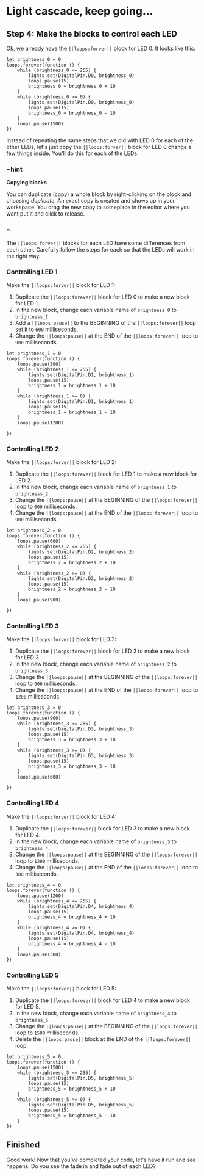 # Light cascade, keep going...

## Step 4: Make the blocks to control each LED

Ok, we already have the ``||loops:forver||`` block for LED 0. It looks like this:

```blocks
let brightness_0 = 0
loops.forever(function () {
    while (brightness_0 <= 255) {
        lights.set(DigitalPin.D0, brightness_0)
        loops.pause(15)
        brightness_0 = brightness_0 + 10 
    }
    while (brightness_0 >= 0) {
        lights.set(DigitalPin.D0, brightness_0)
        loops.pause(15)
        brightness_0 = brightness_0 - 10
    }
    loops.pause(1500)
})
```
Instead of repeating the same steps that we did with LED 0 for each of the other LEDs, let's just copy the ``||loops:forver||`` block for LED 0 change a few things inside. You'll do this for each of the LEDs.

### ~hint
**Copying blocks**

You can duplicate (copy) a whole block by right-clicking on the block and choosing _duplicate_. An exact copy is created and shows up in your workspace. You drag the new copy to someplace in the editor where you want put it and click to release.
### ~

The ``||loops:forver||`` blocks for each LED have some differences from each other. Carefully follow the steps for each so that the LEDs will work in the right way.

### Controlling LED 1

Make the ``||loops:forver||`` block for LED 1:

1. Duplicate the ``||loops:forever||`` block for LED 0 to make a new block for LED 1.
2. In the new block, change each variable name of ``brightness_0`` to ``brightness_1``.
3. Add a ``||loops:pause||`` to the BEGINNING of the ``||loops:forever||`` loop set it to `600` milliseconds.
4. Change the ``||loops:pause||`` at the END of the ``||loops:forever||`` loop to `900` milliseconds.

```blocks
let brightness_1 = 0
loops.forever(function () {
    loops.pause(300)
    while (brightness_1 <= 255) {
        lights.set(DigitalPin.D1, brightness_1)
        loops.pause(15)
        brightness_1 = brightness_1 + 10 
    }
    while (brightness_1 >= 0) {
        lights.set(DigitalPin.D1, brightness_1)
        loops.pause(15)
        brightness_1 = brightness_1 - 10
    }
    loops.pause(1200)

})
```

### Controlling LED 2

Make the ``||loops:forver||`` block for LED 2:

1. Duplicate the ``||loops:forever||`` block for LED 1 to make a new block for LED 2.
2. In the new block, change each variable name of ``brightness_1`` to ``brightness_2``.
3. Change the ``||loops:pause||`` at the BEGINNING of the ``||loops:forever||`` loop to `600` milliseconds.
4. Change the ``||loops:pause||`` at the END of the ``||loops:forever||`` loop to `900` milliseconds.

```blocks
let brightness_2 = 0
loops.forever(function () {
    loops.pause(600)
    while (brightness_2 <= 255) {
        lights.set(DigitalPin.D2, brightness_2)
        loops.pause(15)
        brightness_2 = brightness_2 + 10 
    }
    while (brightness_2 >= 0) {
        lights.set(DigitalPin.D2, brightness_2)
        loops.pause(15)
        brightness_2 = brightness_2 - 10
    }
    loops.pause(900)

})
```

### Controlling LED 3

Make the ``||loops:forver||`` block for LED 3:

1. Duplicate the ``||loops:forever||`` block for LED 2 to make a new block for LED 3.
2. In the new block, change each variable name of ``brightness_2`` to ``brightness_3``.
3. Change the ``||loops:pause||`` at the BEGINNING of the ``||loops:forever||`` loop to `900` milliseconds.
4. Change the ``||loops:pause||`` at the END of the ``||loops:forever||`` loop to `1200` milliseconds.

```blocks
let brightness_3 = 0
loops.forever(function () {
    loops.pause(900)
    while (brightness_3 <= 255) {
        lights.set(DigitalPin.D3, brightness_3)
        loops.pause(15)
        brightness_3 = brightness_3 + 10 
    }
    while (brightness_3 >= 0) {
        lights.set(DigitalPin.D3, brightness_3)
        loops.pause(15)
        brightness_3 = brightness_3 - 10
    }
    loops.pause(600)

})
```

### Controlling LED 4

Make the ``||loops:forver||`` block for LED 4:

1. Duplicate the ``||loops:forever||`` block for LED 3 to make a new block for LED 4.
2. In the new block, change each variable name of ``brightness_3`` to ``brightness_4``.
3. Change the ``||loops:pause||`` at the BEGINNING of the ``||loops:forever||`` loop to `1200` milliseconds.
4. Change the ``||loops:pause||`` at the END of the ``||loops:forever||`` loop to `300` milliseconds.

```blocks
let brightness_4 = 0
loops.forever(function () {
    loops.pause(1200)
    while (brightness_4 <= 255) {
        lights.set(DigitalPin.D4, brightness_4)
        loops.pause(15)
        brightness_4 = brightness_4 + 10 
    }
    while (brightness_4 >= 0) {
        lights.set(DigitalPin.D4, brightness_4)
        loops.pause(15)
        brightness_4 = brightness_4 - 10
    }
    loops.pause(300)
})
```

### Controlling LED 5

Make the ``||loops:forver||`` block for LED 5:

1. Duplicate the ``||loops:forever||`` block for LED 4 to make a new block for LED 5.
2. In the new block, change each variable name of ``brightness_4`` to ``brightness_5``.
3. Change the ``||loops:pause||`` at the BEGINNING of the ``||loops:forever||`` loop to `1500` milliseconds.
4. Delete the ``||loops:pause||`` block at the END of the ``||loops:forever||`` loop.

```blocks
let brightness_5 = 0
loops.forever(function () {
    loops.pause(1500)
    while (brightness_5 <= 255) {
        lights.set(DigitalPin.D5, brightness_5)
        loops.pause(15)
        brightness_5 = brightness_5 + 10 
    }
    while (brightness_5 >= 0) {
        lights.set(DigitalPin.D5, brightness_5)
        loops.pause(15)
        brightness_5 = brightness_5 - 10
    }
})
```

## Finished

Good work! Now that you've completed your code, let's have it run and see happens. Do you see the fade in and fade out of each LED?
